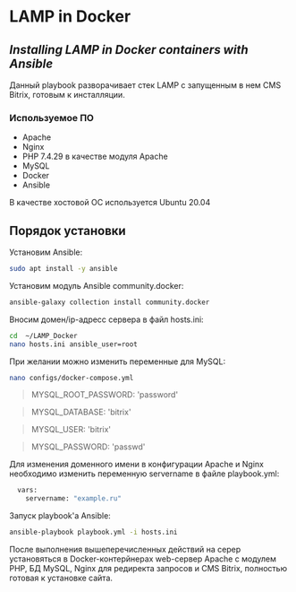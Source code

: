 # LAMP in Docker
## _Installing LAMP in Docker containers with Ansible_

Данный playbook разворачивает стек LAMP  с запущенным в нем CMS Bitrix, готовым к инсталляции.
### Используемое ПО  
- Apache
- Nginx
- PHP 7.4.29 в качестве модуля Apache
- MySQL
- Docker
- Ansible

В качестве хостовой ОС используется Ubuntu 20.04

## Порядок установки

Установим Ansible:
```sh
sudo apt install -y ansible
```
Установим модуль Ansible community.docker:
```sh
ansible-galaxy collection install community.docker
```

Вносим домен/ip-адресс сервера в файл hosts.ini:

```sh
cd  ~/LAMP_Docker
nano hosts.ini ansible_user=root
```
При желании можно изменить переменные для MySQL:
```sh
nano configs/docker-compose.yml
```
>MYSQL_ROOT_PASSWORD: 'password'

>MYSQL_DATABASE: 'bitrix'

>MYSQL_USER: 'bitrix'

>MYSQL_PASSWORD: 'passwd'

Для изменения доменного имени в конфигурации Apache и Nginx необходимо изменить переменную servername в файле playbook.yml:

```sh
  vars:
    servername: "example.ru"

```

Запуск playbook'a Ansible:
```sh
ansible-playbook playbook.yml -i hosts.ini
```
После выполнения вышеперечисленных действий на серер установяться в Docker-контерйнерах web-сервер Apache с модулем PHP, БД MySQL, Nginx для редиректа запросов и CMS Bitrix, полностью готовая к установке сайта.

